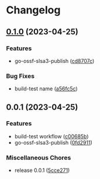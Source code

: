 # Changelog

## [0.1.0](https://github.com/qct-snippets/cobra-example/compare/v0.0.1...v0.1.0) (2023-04-25)


### Features

* go-ossf-slsa3-publish ([cd8707c](https://github.com/qct-snippets/cobra-example/commit/cd8707c9c6333d4b04cec250e03b23a74f5851c1))


### Bug Fixes

* build-test name ([a56fc5c](https://github.com/qct-snippets/cobra-example/commit/a56fc5ce8e873a1f62be86f3ffc945808b4edc7d))

## 0.0.1 (2023-04-25)


### Features

* build-test workflow ([c00685b](https://github.com/qct-snippets/cobra-example/commit/c00685b3dc2822642672061cf2b3b9ceae6ac759))
* go-ossf-slsa3-publish ([0fd2911](https://github.com/qct-snippets/cobra-example/commit/0fd29118999b33d7da923fd3ef5eb0c3865ea8f6))


### Miscellaneous Chores

* release 0.0.1 ([5cce271](https://github.com/qct-snippets/cobra-example/commit/5cce271f0c894d68c76b5a40ae9f9b7a0ceae8ec))
